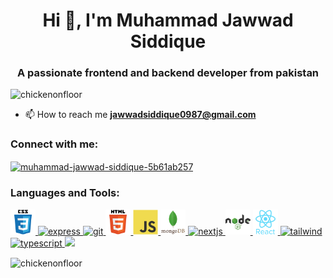 <h1 align="center">Hi 👋, I'm Muhammad Jawwad Siddique</h1>
<h3 align="center">A passionate frontend and backend developer from pakistan</h3>

<p align="left"> <img src="https://komarev.com/ghpvc/?username=chickenonfloor&label=Profile%20views&color=0e75b6&style=flat" alt="chickenonfloor" /> </p>

- 📫 How to reach me **jawwadsiddique0987@gmail.com**

<h3 align="left">Connect with me:</h3>
<p align="left">
<a href="https://linkedin.com/in/muhammad-jawwad-siddique-5b61ab257" target="blank"><img align="center" src="https://raw.githubusercontent.com/rahuldkjain/github-profile-readme-generator/master/src/images/icons/Social/linked-in-alt.svg" alt="muhammad-jawwad-siddique-5b61ab257" height="30" width="40" /></a>
</p>

<h3 align="left">Languages and Tools:</h3>
<p align="left"> <a href="https://www.w3schools.com/css/" target="_blank" rel="noreferrer"> <img src="https://raw.githubusercontent.com/devicons/devicon/master/icons/css3/css3-original-wordmark.svg" alt="css3" width="40" height="40"/> </a> <a href="https://expressjs.com" target="_blank" rel="noreferrer"> <img src="https://www.pngfind.com/pngs/m/136-1363736_express-js-icon-png-transparent-png.png" alt="express" width="40" height="40"/> </a> <a href="https://git-scm.com/" target="_blank" rel="noreferrer"> <img src="https://www.vectorlogo.zone/logos/git-scm/git-scm-icon.svg" alt="git" width="40" height="40"/> </a> <a href="https://www.w3.org/html/" target="_blank" rel="noreferrer"> <img src="https://raw.githubusercontent.com/devicons/devicon/master/icons/html5/html5-original-wordmark.svg" alt="html5" width="40" height="40"/> </a> <a href="https://developer.mozilla.org/en-US/docs/Web/JavaScript" target="_blank" rel="noreferrer"> <img src="https://raw.githubusercontent.com/devicons/devicon/master/icons/javascript/javascript-original.svg" alt="javascript" width="40" height="40"/> </a> <a href="https://www.mongodb.com/" target="_blank" rel="noreferrer"> <img src="https://raw.githubusercontent.com/devicons/devicon/master/icons/mongodb/mongodb-original-wordmark.svg" alt="mongodb" width="40" height="40"/> </a> <a href="https://nextjs.org/" target="_blank" rel="noreferrer"> <img src="https://icon.icepanel.io/Technology/png-shadow-512/Next.js.png" alt="nextjs" width="40" height="40"/> </a> <a href="https://nodejs.org" target="_blank" rel="noreferrer"> <img src="https://raw.githubusercontent.com/devicons/devicon/master/icons/nodejs/nodejs-original-wordmark.svg" alt="nodejs" width="40" height="40"/> </a> <a href="https://reactjs.org/" target="_blank" rel="noreferrer"> <img src="https://raw.githubusercontent.com/devicons/devicon/master/icons/react/react-original-wordmark.svg" alt="react" width="40" height="40"/> </a> <a href="https://tailwindcss.com/" target="_blank" rel="noreferrer"> <img src="https://www.vectorlogo.zone/logos/tailwindcss/tailwindcss-icon.svg" alt="tailwind" width="40" height="40"/> </a> <a href="https://www.typescriptlang.org/" target="_blank" rel="noreferrer"> <img src="https://cdn.iconscout.com/icon/free/png-512/free-postman-logo-icon-download-in-svg-png-gif-file-formats--technology-social-media-company-brand-vol-5-pack-logos-icons-2945092.png?f=webp&w=256" alt="typescript" width="40" height="40"/> </a> <a href="https://postman.com/" target="_blank" rel="noreferrer"><img src='https://icon.icepanel.io/Technology/svg/Postman.svg'/></a></p>

<p><img align="center" src="https://github-readme-stats.vercel.app/api/top-langs?username=chickenonfloor&show_icons=true&locale=en&layout=compact" alt="chickenonfloor" /></p>
